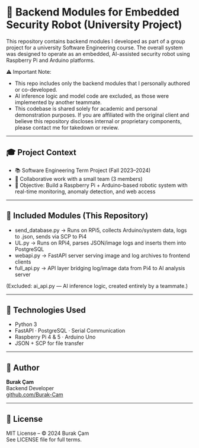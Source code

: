# 🔧 Backend Modules for Embedded Security Robot (University Project)

This repository contains backend modules I developed as part of a group project for a university Software Engineering course. The overall system was designed to operate as an embedded, AI-assisted security robot using Raspberry Pi and Arduino platforms.

⚠️ Important Note:
- This repo includes only the backend modules that I personally authored or co-developed.
- AI inference logic and model code are excluded, as those were implemented by another teammate.
- This codebase is shared solely for academic and personal demonstration purposes. If you are affiliated with the original client and believe this repository discloses internal or proprietary components, please contact me for takedown or review.

---

## 🎓 Project Context

- 📚 Software Engineering Term Project (Fall 2023–2024)
- 🤝 Collaborative work with a small team (3 members)
- 🎯 Objective: Build a Raspberry Pi + Arduino-based robotic system with real-time monitoring, anomaly detection, and web access

---

## 📁 Included Modules (This Repository)

- send_database.py → Runs on RPi5, collects Arduino/system data, logs to .json, sends via SCP to Pi4  
- UL.py → Runs on RPi4, parses JSON/image logs and inserts them into PostgreSQL  
- webapi.py → FastAPI server serving image and log archives to frontend clients  
- full_api.py → API layer bridging log/image data from Pi4 to AI analysis server  

(Excluded: ai_api.py — AI inference logic, created entirely by a teammate.)

---

## 🧠 Technologies Used

- Python 3  
- FastAPI · PostgreSQL · Serial Communication  
- Raspberry Pi 4 & 5 · Arduino Uno  
- JSON + SCP for file transfer

---

## 👤 Author

**Burak Çam**  
Backend Developer  
[github.com/Burak-Cam](https://github.com/Burak-Cam)

---

## 📜 License

MIT License – © 2024 Burak Çam  
See LICENSE file for full terms.
